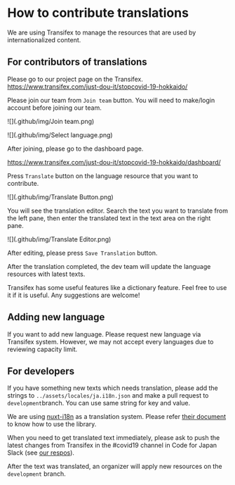# How to contribute translations

We are using Transifex to manage the resources that are used by internationalized content.

## For contributors of translations

Please go to our project page on the Transifex.
https://www.transifex.com/just-dou-it/stopcovid-19-hokkaido/

Please join our team from `Join team` button. You will need to make/login account before joining our team.

![](.github/img/Join team.png)

![](.github/img/Select language.png)

After joining, please go to the dashboard page.

https://www.transifex.com/just-dou-it/stopcovid-19-hokkaido/dashboard/

Press `Translate` button on the language resource that you want to contribute.

![](.github/img/Translate Button.png)

You will see the translation editor. Search the text you want to translate from the left pane, then enter the translated text in the text area on the right pane.

![](.github/img/Translate Editor.png)

After editing, please press `Save Translation` button. 

After the translation completed, the dev team will update the language resources with latest texts.

Transifex has some useful features like a dictionary feature. Feel free to use it if it is useful. Any suggestions are welcome!

## Adding new language

If you want to add new language. Please request new language via Transifex system. However, we may not accept every languages due to reviewing capacity limit.

## For developers

If you have something new texts which needs translation, please add the strings to `../assets/locales/ja.i18n.json` and make a pull request to `development`branch. You can use same string for key and value.

We are using [nuxt-i18n](https://github.com/nuxt-community/nuxt-i18n) as a translation system. Please refer [their document](https://nuxtjs.org/examples/i18n/) to know how to use the library.

When you need to get translated text immediately, please ask to push the latest changes from Transifex in the #covid19 channel in Code for Japan Slack (see [our respos](https://github.com/tokyo-metropolitan-gov/covid19/blob/development/docs/en/CONTRIBUTING.md#how-to-participate-in-communications)).

After the text was translated, an organizer will apply new resources on the `development` branch.
